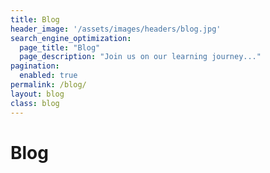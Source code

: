 ```yaml
---
title: Blog
header_image: '/assets/images/headers/blog.jpg'
search_engine_optimization:
  page_title: "Blog"
  page_description: "Join us on our learning journey..."
pagination:
  enabled: true
permalink: /blog/
layout: blog
class: blog
---
```

<h1>Blog</h1>
